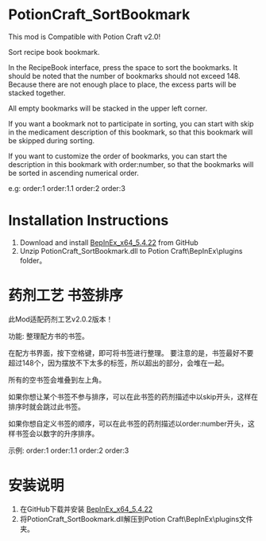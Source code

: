 # PotionCraft_SortBookmark

This mod is Compatible with Potion Craft v2.0!

Sort recipe book bookmark.

In the RecipeBook interface, press the space to sort the bookmarks.
It should be noted that the number of bookmarks should not exceed 148. Because there are not enough place to place, the excess parts will be stacked together.

All empty bookmarks will be stacked in the upper left corner.

If you want a bookmark not to participate in sorting, you can start with skip in the medicament description of this bookmark, so that this bookmark will be skipped during sorting.

If you want to customize the order of bookmarks, you can start the description in this bookmark with order:number, so that the bookmarks will be sorted in ascending numerical order.

e.g:
order:1 order:1.1 order:2 order:3

# Installation Instructions 

1. Download and install [BepInEx_x64_5.4.22][0] from GitHub
2. Unzip PotionCraft_SortBookmark.dll to Potion Craft\BepInEx\plugins folder。

# 药剂工艺 书签排序

此Mod适配药剂工艺v2.0.2版本！

功能: 整理配方书的书签。

在配方书界面，按下空格键，即可将书签进行整理。
要注意的是，书签最好不要超过148个，因为摆放不下太多的标签，所以超出的部分，会堆在一起。

所有的空书签会堆叠到左上角。

如果你想让某个书签不参与排序，可以在此书签的药剂描述中以skip开头，这样在排序时就会跳过此书签。

如果你想自定义书签的顺序，可以在此书签的药剂描述以order:number开头，这样书签会以数字的升序排序。

示例:
order:1 order:1.1 order:2 order:3

# 安装说明

1. 在GitHub下载并安装 [BepInEx_x64_5.4.22][0]
2. 将PotionCraft_SortBookmark.dll解压到Potion Craft\BepInEx\plugins文件夹。

[0]: https://github.com/BepInEx/BepInEx/releases
